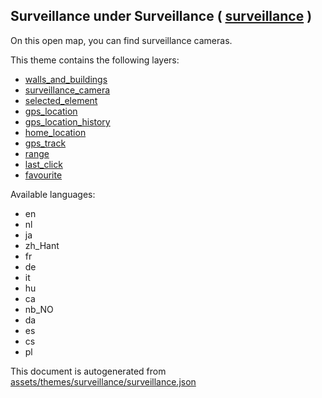 [//]: # (WARNING: this file is automatically generated. Please find the sources at the bottom and edit those sources)

 Surveillance under Surveillance ( [surveillance](https://mapcomplete.org/surveillance) ) 
------------------------------------------------------------------------------------------



On this open map, you can find surveillance cameras.

This theme contains the following layers:



  - [walls_and_buildings](../Layers/walls_and_buildings.md)
  - [surveillance_camera](../Layers/surveillance_camera.md)
  - [selected_element](../Layers/selected_element.md)
  - [gps_location](../Layers/gps_location.md)
  - [gps_location_history](../Layers/gps_location_history.md)
  - [home_location](../Layers/home_location.md)
  - [gps_track](../Layers/gps_track.md)
  - [range](../Layers/range.md)
  - [last_click](../Layers/last_click.md)
  - [favourite](../Layers/favourite.md)


Available languages:



  - en
  - nl
  - ja
  - zh_Hant
  - fr
  - de
  - it
  - hu
  - ca
  - nb_NO
  - da
  - es
  - cs
  - pl
 

This document is autogenerated from [assets/themes/surveillance/surveillance.json](https://github.com/pietervdvn/MapComplete/blob/develop/assets/themes/surveillance/surveillance.json)
